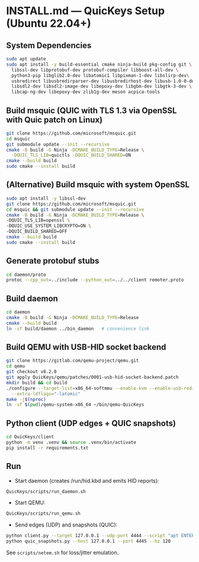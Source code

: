 # INSTALL.md — QuicKeys Setup (Ubuntu 22.04+)

## System Dependencies
```bash
sudo apt update
sudo apt install -y build-essential cmake ninja-build pkg-config git \
  libssl-dev libprotobuf-dev protobuf-compiler libboost-all-dev \
  python3-pip libglib2.0-dev libatomic1 libpixman-1-dev libslirp-dev\
  usbredirect libusbredirparser-dev libusbredirhost-dev libusb-1.0-0-dev \
  libsdl2-dev libsdl2-image-dev libepoxy-dev libgbm-dev libgtk-3-dev \
  libcap-ng-dev libepoxy-dev zlib1g-dev meson acpica-tools
```

## Build msquic (QUIC with TLS 1.3 via OpenSSL with Quic patch on Linux)
```bash
git clone https://github.com/microsoft/msquic.git
cd msquic
git submodule update --init --recursive
cmake -B build -G Ninja -DCMAKE_BUILD_TYPE=Release \
  -DQUIC_TLS_LIB=quictls -DQUIC_BUILD_SHARED=ON
cmake --build build
sudo cmake --install build
```

## (Alternative) Build msquic with system OpenSSL

```bash
sudo apt install -y libssl-dev
git clone https://github.com/microsoft/msquic.git
cd msquic && git submodule update --init --recursive
cmake -B build -G Ninja -DCMAKE_BUILD_TYPE=Release \
-DQUIC_TLS_LIB=openssl \
-DQUIC_USE_SYSTEM_LIBCRYPTO=ON \
-DQUIC_BUILD_SHARED=OFF
cmake --build build
sudo cmake --install build
```

## Generate protobuf stubs
```bash
cd daemon/proto
protoc --cpp_out=../include --python_out=../../client remoter.proto
```

## Build daemon
```bash
cd daemon
cmake -B build -G Ninja -DCMAKE_BUILD_TYPE=Release
cmake --build build
ln -sf build/daemon ../bin_daemon   # convenience link
```

## Build QEMU with USB-HID socket backend
```bash
git clone https://gitlab.com/qemu-project/qemu.git
cd qemu
git checkout v8.2.0
git apply QuicKeys/qemu/patches/0001-usb-hid-socket-backend.patch
mkdir build && cd build
./configure --target-list=x86_64-softmmu --enable-kvm --enable-usb-redir \
  --extra-ldflags="-latomic"
make -j$(nproc)
ln -sf $(pwd)/qemu-system-x86_64 ~/bin/qemu-QuicKeys
```

## Python client (UDP edges + QUIC snapshots)
```bash
cd QuicKeys/client
python -m venv .venv && source .venv/bin/activate
pip install -r requirements.txt
```

## Run
- Start daemon (creates /run/hid.kbd and emits HID reports):
```bash
QuicKeys/scripts/run_daemon.sh
```
- Start QEMU:
```bash
QuicKeys/scripts/run_qemu.sh
```
- Send edges (UDP) and snapshots (QUIC):
```bash
python client.py --target 127.0.0.1 --udp-port 4444 --script "apt ENTER"
python quic_snapshots.py --host 127.0.0.1 --port 4445 --hz 120
```

See `scripts/netem.sh` for loss/jitter emulation.
